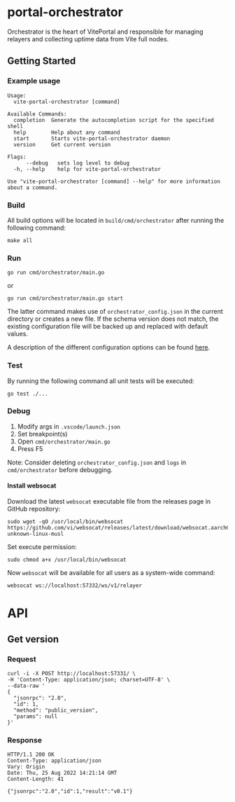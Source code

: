 # portal-orchestrator

Orchestrator is the heart of VitePortal and responsible for managing relayers and collecting uptime data from Vite full nodes.

## Getting Started
### Example usage

```
Usage:
  vite-portal-orchestrator [command]

Available Commands:
  completion  Generate the autocompletion script for the specified shell
  help        Help about any command
  start       Starts vite-portal-orchestrator daemon
  version     Get current version

Flags:
      --debug   sets log level to debug
  -h, --help    help for vite-portal-orchestrator

Use "vite-portal-orchestrator [command] --help" for more information about a command.
```

### Build

All build options will be located in `build/cmd/orchestrator` after running the following command:

`make all`

### Run

`go run cmd/orchestrator/main.go`

or

`go run cmd/orchestrator/main.go start`

The latter command makes use of `orchestrator_config.json` in the current directory or creates a new file. If the schema version does not match, the existing configuration file will be backed up and replaced with default values.

A description of the different configuration options can be found [here](./internal/types/config.go).

### Test

By running the following command all unit tests will be executed:

`go test ./...`

### Debug

1. Modify args in `.vscode/launch.json`
2. Set breakpoint(s)
3. Open `cmd/orchestrator/main.go`
4. Press F5

Note: Consider deleting `orchestrator_config.json` and `logs` in `cmd/orchestrator` before debugging.

#### Install websocat

Download the latest `websocat` executable file from the releases page in GitHub repository:

```
sudo wget -qO /usr/local/bin/websocat https://github.com/vi/websocat/releases/latest/download/websocat.aarch64-unknown-linux-musl
```

Set execute permission:

```
sudo chmod a+x /usr/local/bin/websocat
```

Now `websocat` will be available for all users as a system-wide command:

```
websocat ws://localhost:57332/ws/v1/relayer
```

# API

## Get version <a name="get_version"></a>

### Request

    curl -i -X POST http://localhost:57331/ \
    -H 'Content-Type: application/json; charset=UTF-8' \
    --data-raw '
    {
      "jsonrpc": "2.0",
      "id": 1,
      "method": "public_version",
      "params": null
    }'

### Response

    HTTP/1.1 200 OK
    Content-Type: application/json
    Vary: Origin
    Date: Thu, 25 Aug 2022 14:21:14 GMT
    Content-Length: 41

    {"jsonrpc":"2.0","id":1,"result":"v0.1"}
